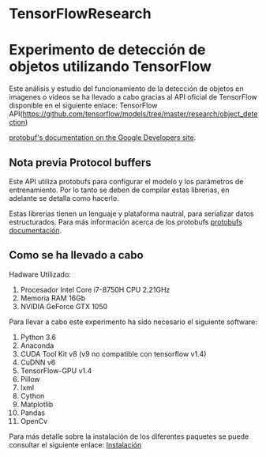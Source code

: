 # TensorFlowResearch

# Experimento de detección de objetos utilizando TensorFlow

Este análisis y estudio del funcionamiento de la detección de objetos en imagenes o videos se ha llevado a cabo gracias al API oficial de TensorFlow disponible en el siguiente enlace: TensorFlow API(https://github.com/tensorflow/models/tree/master/research/object_detection)

[protobuf's documentation on the Google Developers site](https://developers.google.com/protocol-buffers/).

## Nota previa Protocol buffers
Este API utiliza protobufs para configurar el modelo y los parámetros de entrenamiento. Por lo tanto se deben de compilar estas librerias, en adelante se detalla como hacerlo.

Estas librerias tienen un lenguaje y plataforma nautral, para serializar datos estructurados.
Para más información acerca de los protobufs [protobufs documentación](https://developers.google.com/protocol-buffers/).

## Como se ha llevado a cabo

Hadware Utilizado:

  1. Procesador Intel Core i7-8750H CPU 2.21GHz
  2. Memoria RAM 16Gb
  3. NVIDIA GeForce GTX 1050 
 
Para llevar a cabo este experimento ha sido necesario el siguiente software:

  1. Python 3.6
  2. Anaconda
  3. CUDA Tool Kit v8 (v9 no compatible con tensorflow v1.4)
  4. CuDNN v6
  5. TensorFlow-GPU v1.4
  6. Pillow
  7. lxml
  8. Cython
  9. Matplotlib
  10. Pandas
  11. OpenCv

Para más detalle sobre la instalación de los diferentes paquetes se puede consultar el siguiente enlace:
[Instalación](https://github.com/tensorflow/models/blob/master/research/object_detection/g3doc/installation.md)

